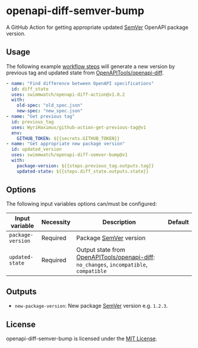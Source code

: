 # openapi-diff-semver-bump
A GitHub Action for getting appropriate updated [SemVer](https://semver.org/) OpenAPI package version.

## Usage
The following example [workflow steps](https://help.github.com/en/actions/configuring-and-managing-workflows/configuring-a-workflow) will generate a new version by previous tag and updated state from [OpenAPITools/openapi-diff](https://github.com/OpenAPITools/openapi-diff).

```yml
- name: "Find difference between OpenAPI specifications"
  id: diff_state
  uses: swimmwatch/openapi-diff-action@v1.0.2
  with:
    old-spec: "old_spec.json"
    new-spec: "new_spec.json"
- name: "Get previous tag"
  id: previous_tag
  uses: WyriHaximus/github-action-get-previous-tag@v1
  env:
    GITHUB_TOKEN: ${{secrets.GITHUB_TOKEN}}
- name: "Get appropriate new package version"
  id: updated_version
  uses: swimmwatch/openapi-diff-semver-bump@v1
  with:
    package-version: ${{steps.previous_tag.outputs.tag}}
    updated-state: ${{steps.diff_state.outputs.state}}
```

## Options
The following input variables options can/must be configured:

|Input variable|Necessity|Description|Default|
|----|----|----|----|
|`package-version`|Required|Package [SemVer](https://semver.org/) version||
|`updated-state`|Required|Output state from [OpenAPITools/openapi-diff](https://github.com/OpenAPITools/openapi-diff): `no_changes`, `incompatible`, `compatible`||

## Outputs
- `new-package-version`: New package [SemVer](https://semver.org/) version e.g. `1.2.3`.

## License
openapi-diff-semver-bump is licensed under the [MIT License](LICENSE).
